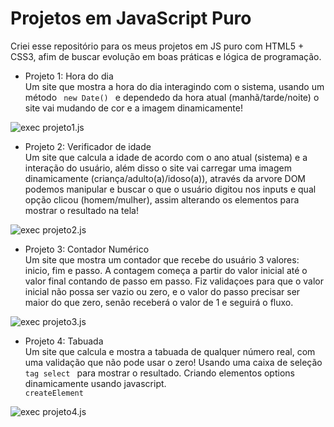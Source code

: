 # Projetos em JavaScript Puro
Criei esse repositório para os meus projetos em JS puro com HTML5 + CSS3, afim de buscar evolução em boas práticas e lógica de programação.

- Projeto 1: Hora do dia <br>
Um site que mostra a hora do dia interagindo com o sistema, usando um método <code> new Date() </code> e dependedo da hora atual (manhã/tarde/noite) o site vai mudando de cor e a imagem dinamicamente!
<img src="https://media.giphy.com/media/jQ3TkM30EfM8tnML5u/giphy.gif" alt="exec projeto1.js"/>

- Projeto 2: Verificador de idade <br>
Um site que calcula a idade de acordo com o ano atual (sistema) e a interação do usuário, além disso o site vai carregar uma imagem dinamicamente (criança/adulto(a)/idoso(a)), através da arvore DOM podemos manipular e buscar o que o usuário digitou nos inputs e qual opção clicou (homem/mulher), assim alterando os elementos para mostrar o resultado na tela!
<img src="https://media.giphy.com/media/kO3cNkDqdGPj3uQQ2R/giphy.gif" alt="exec projeto2.js"/>

- Projeto 3: Contador Numérico <br>
Um site que mostra um contador que recebe do usuário 3 valores: inicio, fim e passo. A contagem começa a partir do valor inicial até o valor final contando de passo em passo. Fiz validaçoes para que o valor inicial não possa ser vazio ou zero, e o valor do passo precisar ser maior do que zero, senão receberá o valor de 1 e seguirá o fluxo. <br>
<img src="https://media.giphy.com/media/ywxyK8ONHZ42WKq5jg/giphy.gif" alt="exec projeto3.js" />

- Projeto 4: Tabuada <br>
Um site que calcula e mostra a tabuada de qualquer número real, com uma validação que não pode usar o zero! Usando uma caixa de seleção <code> tag select </code> para mostrar o resultado. Criando elementos options dinamicamente usando javascript. <code> createElement </code>
<img src="https://media.giphy.com/media/qrHqHWwEuI3Rb4sKDA/giphy.gif" alt="exec projeto4.js" />
